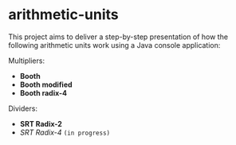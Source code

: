 # arithmetic-units

This project aims to deliver a step-by-step presentation of how the following arithmetic units work using a Java console application:<br/>

  Multipliers:
  * __Booth__<br/>
  * __Booth modified__<br/>
  * __Booth radix-4__<br/>

  Dividers:
  * __SRT Radix-2__<br/>
  * _SRT Radix-4_ `(in progress)`<br/>
